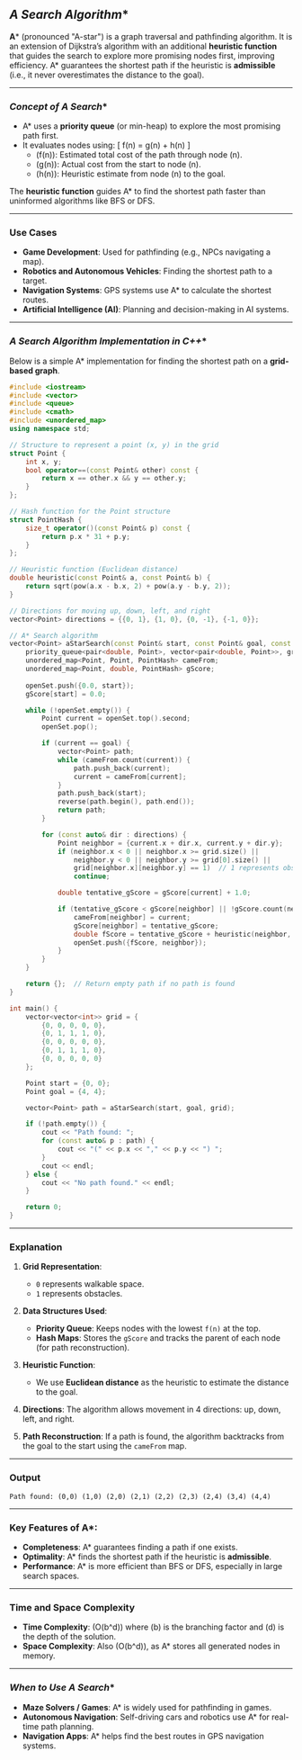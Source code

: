 ## **A* Search Algorithm**


**A*** (pronounced "A-star") is a graph traversal and pathfinding algorithm. It is an extension of Dijkstra’s algorithm with an additional **heuristic function** that guides the search to explore more promising nodes first, improving efficiency. A* guarantees the shortest path if the heuristic is **admissible** (i.e., it never overestimates the distance to the goal).

---

### **Concept of A* Search**

- A* uses a **priority queue** (or min-heap) to explore the most promising path first.
- It evaluates nodes using:
  \[ f(n) = g(n) + h(n) \]
  - \(f(n)\): Estimated total cost of the path through node \(n\).
  - \(g(n)\): Actual cost from the start to node \(n\).
  - \(h(n)\): Heuristic estimate from node \(n\) to the goal.

The **heuristic function** guides A* to find the shortest path faster than uninformed algorithms like BFS or DFS.

---

### **Use Cases**
- **Game Development**: Used for pathfinding (e.g., NPCs navigating a map).
- **Robotics and Autonomous Vehicles**: Finding the shortest path to a target.
- **Navigation Systems**: GPS systems use A* to calculate the shortest routes.
- **Artificial Intelligence (AI)**: Planning and decision-making in AI systems.

---

### **A* Search Algorithm Implementation in C++**

Below is a simple A* implementation for finding the shortest path on a **grid-based graph**.

```cpp
#include <iostream>
#include <vector>
#include <queue>
#include <cmath>
#include <unordered_map>
using namespace std;

// Structure to represent a point (x, y) in the grid
struct Point {
    int x, y;
    bool operator==(const Point& other) const {
        return x == other.x && y == other.y;
    }
};

// Hash function for the Point structure
struct PointHash {
    size_t operator()(const Point& p) const {
        return p.x * 31 + p.y;
    }
};

// Heuristic function (Euclidean distance)
double heuristic(const Point& a, const Point& b) {
    return sqrt(pow(a.x - b.x, 2) + pow(a.y - b.y, 2));
}

// Directions for moving up, down, left, and right
vector<Point> directions = {{0, 1}, {1, 0}, {0, -1}, {-1, 0}};

// A* Search algorithm
vector<Point> aStarSearch(const Point& start, const Point& goal, const vector<vector<int>>& grid) {
    priority_queue<pair<double, Point>, vector<pair<double, Point>>, greater<>> openSet;
    unordered_map<Point, Point, PointHash> cameFrom;
    unordered_map<Point, double, PointHash> gScore;
    
    openSet.push({0.0, start});
    gScore[start] = 0.0;

    while (!openSet.empty()) {
        Point current = openSet.top().second;
        openSet.pop();

        if (current == goal) {
            vector<Point> path;
            while (cameFrom.count(current)) {
                path.push_back(current);
                current = cameFrom[current];
            }
            path.push_back(start);
            reverse(path.begin(), path.end());
            return path;
        }

        for (const auto& dir : directions) {
            Point neighbor = {current.x + dir.x, current.y + dir.y};
            if (neighbor.x < 0 || neighbor.x >= grid.size() ||
                neighbor.y < 0 || neighbor.y >= grid[0].size() ||
                grid[neighbor.x][neighbor.y] == 1)  // 1 represents obstacles
                continue;

            double tentative_gScore = gScore[current] + 1.0;

            if (tentative_gScore < gScore[neighbor] || !gScore.count(neighbor)) {
                cameFrom[neighbor] = current;
                gScore[neighbor] = tentative_gScore;
                double fScore = tentative_gScore + heuristic(neighbor, goal);
                openSet.push({fScore, neighbor});
            }
        }
    }

    return {};  // Return empty path if no path is found
}

int main() {
    vector<vector<int>> grid = {
        {0, 0, 0, 0, 0},
        {0, 1, 1, 1, 0},
        {0, 0, 0, 0, 0},
        {0, 1, 1, 1, 0},
        {0, 0, 0, 0, 0}
    };

    Point start = {0, 0};
    Point goal = {4, 4};

    vector<Point> path = aStarSearch(start, goal, grid);

    if (!path.empty()) {
        cout << "Path found: ";
        for (const auto& p : path) {
            cout << "(" << p.x << "," << p.y << ") ";
        }
        cout << endl;
    } else {
        cout << "No path found." << endl;
    }

    return 0;
}
```

---

### **Explanation**

1. **Grid Representation**:  
   - `0` represents walkable space.
   - `1` represents obstacles.

2. **Data Structures Used**:
   - **Priority Queue**: Keeps nodes with the lowest `f(n)` at the top.
   - **Hash Maps**: Stores the `gScore` and tracks the parent of each node (for path reconstruction).

3. **Heuristic Function**:  
   - We use **Euclidean distance** as the heuristic to estimate the distance to the goal.

4. **Directions**: The algorithm allows movement in 4 directions: up, down, left, and right.

5. **Path Reconstruction**: If a path is found, the algorithm backtracks from the goal to the start using the `cameFrom` map.

---

### **Output**

```
Path found: (0,0) (1,0) (2,0) (2,1) (2,2) (2,3) (2,4) (3,4) (4,4) 
```

---

### **Key Features of A***:
- **Completeness**: A* guarantees finding a path if one exists.
- **Optimality**: A* finds the shortest path if the heuristic is **admissible**.
- **Performance**: A* is more efficient than BFS or DFS, especially in large search spaces.

---

### **Time and Space Complexity**
- **Time Complexity**: \(O(b^d)\) where \(b\) is the branching factor and \(d\) is the depth of the solution.
- **Space Complexity**: Also \(O(b^d)\), as A* stores all generated nodes in memory.

---

### **When to Use A* Search**

- **Maze Solvers / Games**: A* is widely used for pathfinding in games.
- **Autonomous Navigation**: Self-driving cars and robotics use A* for real-time path planning.
- **Navigation Apps**: A* helps find the best routes in GPS navigation systems.